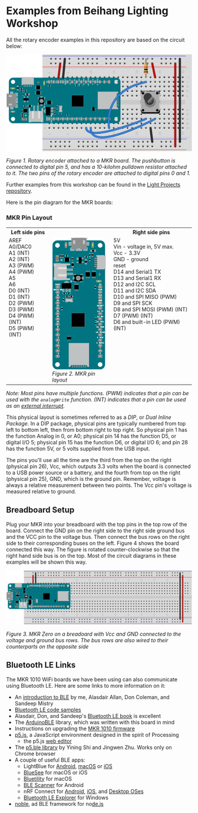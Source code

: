 # Examples from Beihang Lighting Workshop

All the rotary encoder examples in this repository are based on the circuit below:

![Figure 1. Rotary encoder attached to a MKR board](docs/img/rotaryEncoder_bb.png)

_Figure 1. Rotary encoder attached to a MKR board. The pushbutton is connected to digital pin 5, and has a 10-kilohm pulldown resistor attached to it. The two pins of the rotary encoder are attached to digital pins 0 and 1._

Further examples from this workshop can be found in the [Light Projects repository](https://tigoe.github.io/LightProjects).

Here is the pin diagram for the MKR boards:

### MKR Pin Layout
<table>
<tr>
<th>Left side pins</th>
<th></th>
<th>Right side pins</th>
</tr>
<tr>
<td style="vertical-align: top;">AREF<br />
A0/DAC0<br />
A1 (INT)<br />
A2 (INT)<br />
A3 (PWM)<br />
A4 (PWM)<br />
A5<br />
A6<br />
D0 (INT)<br />
D1 (INT)<br />
D2 (PWM)<br />
D3 (PWM)<br />
D4 (PWM) (INT)<br />
D5 (PWM) (INT)<br /></td>
<td style="vertical-align: top;"><img src="docs/img/MKRZero.png" alt="Figure 2. The MKR pin layout, with the USB connector facing up"><br />
<em>Figure 2. MKR pin layout</em>
</td>
<td style="vertical-align: top;">
5V<br />
Vin - voltage in, 5V max.<br />
Vcc - 3.3V<br />
GND - ground<br />
reset<br />
D14 and Serial1 TX<br />
D13 and Serial1 RX<br />
D12 and I2C SCL<br />
D11 and I2C SDA<br />
D10 and SPI MISO (PWM)<br />
D9 and SPI SCK<br />
D8 and SPI MOSI (PWM) (INT)<br />
D7 (PWM) (INT)<br />
D6 and built-in LED (PWM) (INT)<br /></td>
</tr>
</table>

_Note: Most pins have multiple functions. (PWM) indicates that a pin can be used with the `analogWrite` function. (INT) indicates that a pin can be used as an [external interrupt](https://www.arduino.cc/reference/en/language/functions/interrupts/interrupts/)._

This physical layout is sometimes referred to as a *DIP*, or *Dual Inline Package*. In a DIP package, physical pins are typically numbered from top left to bottom left, then from bottom right to top right. So physical pin 1 has the function Analog in 0, or A0; physical pin 14 has the function D5, or digital I/O 5; physical pin 15 has the function D6, or digital I/O 6; and pin 28 has the function 5V, or 5 volts supplied from the USB input.

The pins you'll use all the time are the third from the top on the right (physical pin 26), Vcc, which outputs 3.3 volts when the board is connected to a USB power source or a battery, and the fourth from top on the right (physical pin 25), GND, which is the ground pin. Remember, voltage is always a relative measurement between two points. The Vcc pin's voltage is measured relative to ground.

## Breadboard Setup
Plug your MKR into your breadboard with the top pins in the top row of the board. Connect the GND pin on the right side to the right side ground bus and the VCC pin to the voltage bus. Then connect the bus rows on the right side to their corresponding buses on the left. Figure 4 shows the board connected this way. The figure is rotated counter-clockwise so that the right hand side bus is on the top. Most of the circuit diagrams in these examples will be shown this way.

![Figure 3. MKR Zero on a breadoard with Vcc and GND connected to the voltage and ground bus rows. The bus rows are also wired to their counterparts on the opposite side](docs/img/mkrzero-breadboard_bb.png)

*Figure 3. MKR Zero on a breadoard with Vcc and GND connected to the voltage and ground bus rows. The bus rows are also wired to their counterparts on the opposite side*

## Bluetooth LE Links

The MKR 1010 WiFi boards we have been using can also communicate using Bluetooth LE. Here are some links to more information on it:

* An [introduction to BLE](https://github.com/tigoe/BLEDocs) by me, Alasdair Allan, Don Coleman, and Sandeep Mistry
* [Bluetooth LE code samples](https://github.com/tigoe/BluetoothLE-Examples)
* Alasdair, Don, and Sandeep's [Bluetooth LE book]() is excellent
* The [ArduinoBLE](https://github.com/arduino-libraries/ArduinoBLE) library, which was written with this board in mind
* Instructions on upgrading the [MKR 1010 firmware](https://www.arduino.cc/en/Tutorial/WiFiNINA-FirmwareUpdater)
* [p5.js](http://p5js.org), a JavaScript environment designed in the spirit of Processing
    * the p5.js [web editor](https://editor.p5js.org/)
* The [p5.ble library](https://itpnyu.github.io/p5ble-website) by Yining Shi and Jingwen Zhu. Works only on Chrome browser
* A couple of useful BLE apps:
    * LightBlue for [Android](https://play.google.com/store/apps/details?id=com.punchthrough.lightblueexplorer), [macOS](https://apps.apple.com/us/app/lightblue/id639944780?mt=12) or [iOS](https://apps.apple.com/us/app/lightblue-explorer-bluetooth/id557428110)
    * [BlueSee](https://www.synapse.com/bluesee) for macOS or iOS
    * [Bluetility](https://github.com/jnross/Bluetility) for macOS
    * [BLE Scanner](https://play.google.com/store/apps/details?id=com.macdom.ble.blescanner&hl=en) for Android
    * nRF Connect for [Android](https://play.google.com/store/apps/details?id=no.nordicsemi.android.mcp&hl=en), [iOS](https://itunes.apple.com/us/app/nrf-connect/id1054362403), and [Desktop OSes](https://www.nordicsemi.com/Software-and-Tools/Development-Tools/nRF-Connect-for-desktop)
    * [Bluetooth LE Explorer](https://www.microsoft.com/en-us/p/bluetooth-le-explorer/9n0ztkf1qd98#activetab=pivot:overviewtab) for Windows
* [noble](https://github.com/noble/noble), ad BLE framework for no[de.js](https://nodejs.org/en/)


